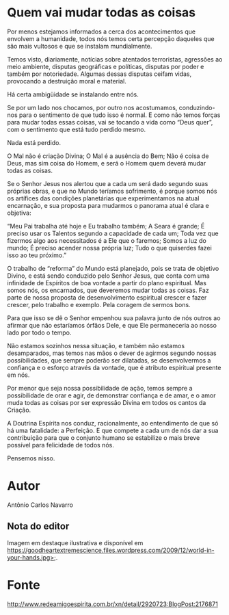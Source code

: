 # Quem vai mudar todas as coisas

Por menos estejamos informados a cerca dos acontecimentos que envolvem a humanidade, todos nós temos certa percepção daqueles que são mais vultosos e que se instalam mundialmente.

Temos visto, diariamente, notícias sobre atentados terroristas, agressões ao meio ambiente, disputas geográficas e políticas, disputas por poder e também por notoriedade. Algumas dessas disputas ceifam vidas, provocando a destruição moral e material.

Há certa ambigüidade se instalando entre nós.

Se por um lado nos chocamos, por outro nos acostumamos, conduzindo-nos para o sentimento de que tudo isso é normal. E como não temos forças para mudar todas essas coisas, vai se tocando a vida como “Deus quer”, com o sentimento que está tudo perdido mesmo.

Nada está perdido.

O Mal não é criação Divina; O Mal é a ausência do Bem; Não é coisa de Deus, mas sim coisa do Homem, e será o Homem quem deverá mudar todas as coisas.

Se o Senhor Jesus nos alertou que a cada um será dado segundo suas próprias obras, e que no Mundo teríamos sofrimento, é porque somos nós os artífices das condições planetárias que experimentamos na atual encarnação, e sua proposta para mudarmos o panorama atual é clara e objetiva:

“Meu Pai trabalha até hoje e Eu trabalho também; A Seara é grande; É preciso usar os Talentos segundo a capacidade de cada um; Toda vez que fizermos algo aos necessitados é a Ele que o faremos; Somos a luz do mundo; É preciso acender nossa própria luz; Tudo o que quiserdes fazei isso ao teu próximo.”

O trabalho de “reforma” do Mundo está planejado, pois se trata de objetivo Divino, e está sendo conduzido pelo Senhor Jesus, que conta com uma infinidade de Espíritos de boa vontade a partir do plano espiritual. Mas somos nós, os encarnados, que deveremos mudar todas as coisas. Faz parte de nossa proposta de desenvolvimento espiritual crescer e fazer crescer, pelo trabalho e exemplo. Pela coragem de sermos bons.

Para que isso se dê o Senhor empenhou sua palavra junto de nós outros ao afirmar que não estaríamos órfãos Dele, e que Ele permaneceria ao nosso lado por todo o tempo.

Não estamos sozinhos nessa situação, e também não estamos desamparados, mas temos nas mãos o dever de agirmos segundo nossas possibilidades, que sempre poderão ser dilatadas, se desenvolvermos a confiança e o esforço através da vontade, que é atributo espiritual presente em nós.

Por menor que seja nossa possibilidade de ação, temos sempre a possibilidade de orar e agir, de demonstrar confiança e de amar, e o amor muda todas as coisas por ser expressão Divina em todos os cantos da Criação.

A Doutrina Espírita nos conduz, racionalmente, ao entendimento de que só há uma fatalidade: a Perfeição. E que compete a cada um de nós dar a sua contribuição para que o conjunto humano se estabilize o mais breve possível para felicidade de todos nós.

Pensemos nisso.

# Autor
Antônio Carlos Navarro

## Nota do editor
Imagem em destaque ilustrativa e disponível em
https://goodheartextremescience.files.wordpress.com/2009/12/world-in-your-hands.jpg>;.

# Fonte
http://www.redeamigoespirita.com.br/xn/detail/2920723:BlogPost:2176871

